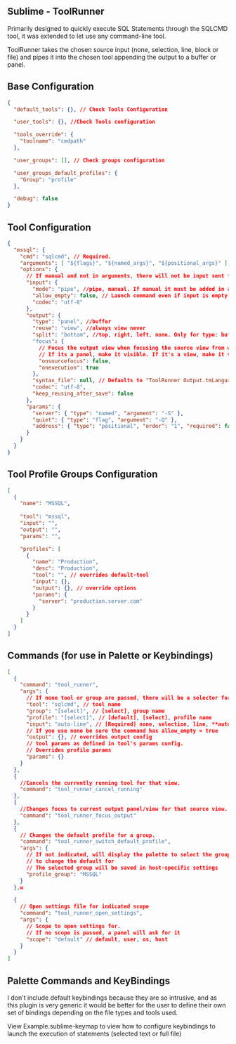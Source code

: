 Sublime - ToolRunner
---

Primarily designed to quickly execute SQL Statements through the SQLCMD
tool, it was extended to let use any command-line tool.

ToolRunner takes the chosen source input (none, selection, line, block or
file) and pipes it into the chosen tool appending the output to a buffer or
panel.

Base Configuration
---
```json
{
  "default_tools": {}, // Check Tools Configuration

  "user_tools": {}, //Check Tools configuration

  "tools_override": {
    "toolname": "cmdpath"
  },

  "user_groups": [], // Check groups configuration

  "user_groups_default_profiles": {
    "Group": "profile"
  },

  "debug": false
}
```

Tool Configuration
---

```json
{
  "mssql": {
    "cmd": "sqlcmd", // Required.
    "arguments": [ "${flags}", "${named_args}", "${positional_args}" ], // Arguments that must be passed always. Defaults to []
    "options": {
      // If manual and not in arguments, there will not be input sent to tool
      "input": {
        "mode": "pipe", //pipe, manual. If manual it must be added in arguments as "${input}"
        "allow_empty": false, // Launch command even if input is empty string.
        "codec": "utf-8"
      },
      "output": {
        "type": "panel", //buffer
        "reuse": "view", //always view never
        "split": "bottom", //top, right, left, none. Only for type: buffer
        "focus": {
          // Focus the output view when focusing the source view from which it spawned
          // If its a panel, make it visible. If it's a view, make it visible in its group (except if its the same group of the input file)
          "onsourcefocus": false,
          "onexecution": true
        },
        "syntax_file": null, // Defaults to "ToolRunner Output.tmLanguage"
        "codec": "utf-8",
        "keep_reusing_after_save": false
      },
      "params": {
        "server": { "type": "named", "argument": "-S" },
        "quiet": { "type": "flag", "argument": "-Q" },
        "address": { "type": "positional", "order": "1", "required": false }
      }
    }
  }
}
```

Tool Profile Groups Configuration
---

``` json
[
  {
    "name": "MSSQL",
    
    "tool": "mssql",
    "input": "",
    "output": "",
    "params": "",

    "profiles": [
      {
        "name": "Production",
        "desc": "Production",
        "tool": "", // overrides default-tool
        "input": {},
        "output": {}, // override options
        "params": {
          "server": "production.server.com"
        }
      }
    ]
  }
]
```


Commands (for use in Palette or Keybindings)
---
```json
[
  {
    "command": "tool_runner",
    "args": {
      // If none tool or group are passed, there will be a selector for Group/Profile
      "tool": "sqlcmd", // tool name
      "group": "[select]", // [select], group name
      "profile": "[select]", // [default], [select], profile name
      "input": "auto-line", // [Required] none, selection, line, **auto-line**, block, auto-block, file, auto-file
      // If you use none be sure the command has allow_empty = true
      "output": {}, // overrides output config
      // tool params as defined in tool's params config. 
      // Overrides profile params
      "params": {}
    }
  },
  {
    //Cancels the currently running tool for that view.
    "command": "tool_runner_cancel_running"
  },
  {
    //Changes focus to current output panel/view for that source view.
    "command": "tool_runner_focus_output"
  },
  {
    // Changes the default profile for a group.
    "command": "tool_runner_switch_default_profile",
    "args": {
      // If not indicated, will display the palette to select the group 
      // to change the default for
      // The selected group will be saved in host-specific settings
      "profile_group": "MSSQL" 
    }
  },w

  {
    // Open settings file for indicated scope
    "command": "tool_runner_open_settings",
    "args": {
      // Scope to open settings for.
      // If no scope is passed, a panel will ask for it
      "scope": "default" // default, user, os, host
    }
  }
]
```

Palette Commands and KeyBindings
---
I don't include default keybindings because they are so intrusive, and as this
plugin is very generic it would be better for the user to define their own set
of bindings depending on the file types and tools used.

View Example.sublime-keymap to view how to configure keybindings to launch
the execution of statements (selected text or full file)
